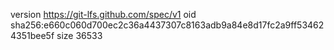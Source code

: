 version https://git-lfs.github.com/spec/v1
oid sha256:e660c060d700ec2c36a4437307c8163adb9a84e8d17fc2a9ff534624351bee5f
size 36533
